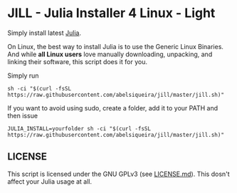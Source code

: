 # JILL - Julia Installer 4 Linux - Light

Simply install latest [Julia](https://julialang.org).

On Linux, the best way to install Julia is to use the Generic Linux
Binaries. And while **all Linux users** love manually downloading,
unpacking, and linking their software, this script does it for you.

Simply run

    sh -ci "$(curl -fsSL https://raw.githubusercontent.com/abelsiqueira/jill/master/jill.sh)"

If you want to avoid using sudo, create a folder, add it to your PATH
and then issue

    JULIA_INSTALL=yourfolder sh -ci "$(curl -fsSL https://raw.githubusercontent.com/abelsiqueira/jill/master/jill.sh)"

## LICENSE

This script is licensed under the GNU GPLv3 (see
[LICENSE.md](LICENSE.md)). This dosn't affect your Julia usage at all.
